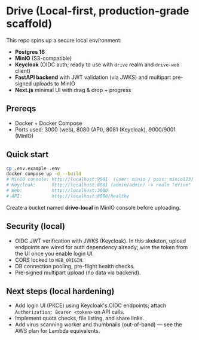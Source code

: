 # Drive (Local-first, production-grade scaffold)

This repo spins up a secure local environment:
- **Postgres 16**
- **MinIO** (S3-compatible)
- **Keycloak** (OIDC auth; ready to use with `drive` realm and `drive-web` client)
- **FastAPI backend** with JWT validation (via JWKS) and multipart pre-signed uploads to MinIO
- **Next.js** minimal UI with drag & drop + progress

## Prereqs
- Docker + Docker Compose
- Ports used: 3000 (web), 8080 (API), 8081 (Keycloak), 9000/9001 (MinIO)

## Quick start
```bash
cp .env.example .env
docker compose up -d --build
# MinIO console: http://localhost:9001  (user: minio / pass: minio123)
# Keycloak:      http://localhost:8081 (admin/admin) -> realm "drive"
# Web:           http://localhost:3000
# API:           http://localhost:8080/healthz
```
Create a bucket named **drive-local** in MinIO console before uploading.

## Security (local)
- OIDC JWT verification with JWKS (Keycloak). In this skeleton, upload endpoints are wired for auth dependency already; wire the token from the UI once you enable login UI.
- CORS locked to `WEB_ORIGIN`.
- DB connection pooling, pre-flight health checks.
- Pre-signed multipart upload (no data via backend).

## Next steps (local hardening)
- Add login UI (PKCE) using Keycloak's OIDC endpoints; attach `Authorization: Bearer <token>` on API calls.
- Implement quota checks, file listing, and share links.
- Add virus scanning worker and thumbnails (out-of-band) — see the AWS plan for Lambda equivalents.
